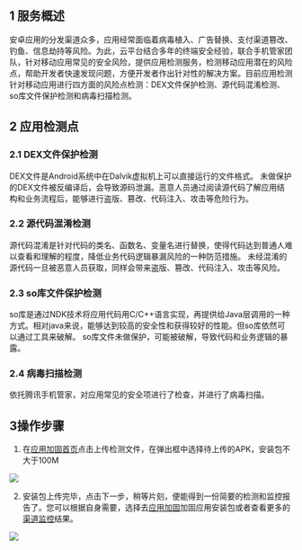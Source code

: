 ## 1 服务概述

安卓应用的分发渠道众多，应用经常面临着病毒植入、广告替换、支付渠道篡改、钓鱼、信息劫持等风险。为此，云平台结合多年的终端安全经验，联合手机管家团队，针对移动应用常见的安全风险，提供应用检测服务，检测移动应用潜在的风险点，帮助开发者快速发现问题，方便开发者作出针对性的解决方案。目前应用检测针对移动应用进行四方面的风险点检测：DEX文件保护检测、源代码混淆检测、so库文件保护检测和病毒扫描检测。

## 2 应用检测点

### 2.1 DEX文件保护检测

DEX文件是Android系统中在Dalvik虚拟机上可以直接运行的文件格式。 未做保护的DEX文件被反编译后，会导致源码泄漏。恶意人员通过阅读源代码了解应用结构和业务流程后，能够进行盗版、篡改、代码注入、攻击等危险行为。

### 2.2 源代码混淆检测

源代码混淆是针对代码的类名、函数名、变量名进行替换，使得代码达到普通人难以查看和理解的程度，降低业务代码逻辑暴漏风险的一种防范措施。 未经混淆的源代码一旦被恶意人员获取，同样会带来盗版、篡改、代码注入、攻击等风险。

### 2.3 so库文件保护检测

so库是通过NDK技术将应用代码用C/C++语言实现，再提供给Java层调用的一种方式。相对java来说，能够达到较高的安全性和获得较好的性能。但so库依然可以通过工具来破解。 so库文件未做保护，可能被破解，导致代码和业务逻辑的暴露。

### 2.4 病毒扫描检测

依托腾讯手机管家，对应用常见的安全项进行了检查，并进行了病毒扫描。

## 3操作步骤
1. 在[应用加固首页](http://game.qcloud.com/apkprotect)点击上传检测文件，在弹出框中选择待上传的APK，安装包不大于100M

![](http://imgcache.tce.fsphere.cn/static/qzonestyle.gtimg.cn/qzone/vas/opensns/res/img/yingyongjiance-02.png)

2. 安装包上传完毕，点击下一步，稍等片刻，便能得到一份简要的检测和监控报告了。您可以根据自身需要，选择去[应用加固](/doc/product/283/操作步骤)加固应用安装包或者查看更多的[渠道监控](/doc/product/283/渠道监控)结果。

![](http://imgcache.tce.fsphere.cn/static/qzonestyle.gtimg.cn/qzone/vas/opensns/res/img/yingyongjiance-01.png)